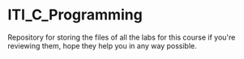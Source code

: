 # ITI_C_Programming
Repository for storing the files of all the labs for this course
if you're reviewing them, hope they help you in any way possible.
